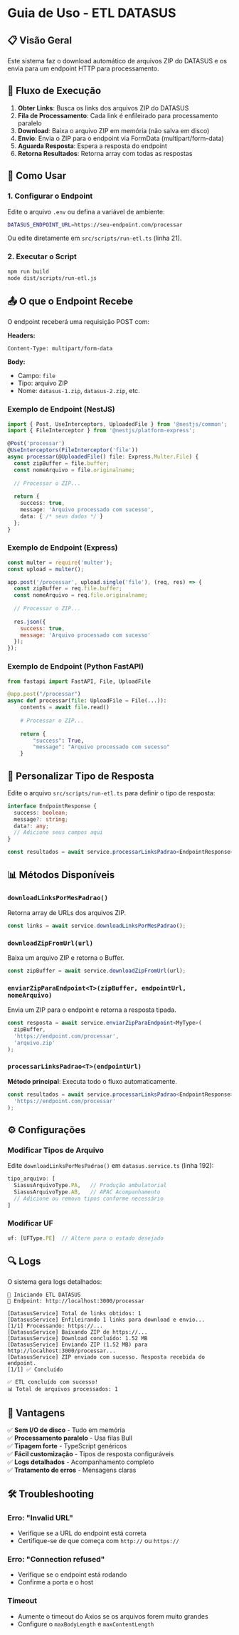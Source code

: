 # Guia de Uso - ETL DATASUS

## 📋 Visão Geral

Este sistema faz o download automático de arquivos ZIP do DATASUS e os envia para um endpoint HTTP para processamento.

## 🔄 Fluxo de Execução

1. **Obter Links**: Busca os links dos arquivos ZIP do DATASUS
2. **Fila de Processamento**: Cada link é enfileirado para processamento paralelo
3. **Download**: Baixa o arquivo ZIP em memória (não salva em disco)
4. **Envio**: Envia o ZIP para o endpoint via FormData (multipart/form-data)
5. **Aguarda Resposta**: Espera a resposta do endpoint
6. **Retorna Resultados**: Retorna array com todas as respostas

## 🚀 Como Usar

### 1. Configurar o Endpoint

Edite o arquivo `.env` ou defina a variável de ambiente:

```bash
DATASUS_ENDPOINT_URL=https://seu-endpoint.com/processar
```

Ou edite diretamente em `src/scripts/run-etl.ts` (linha 21).

### 2. Executar o Script

```bash
npm run build
node dist/scripts/run-etl.js
```

## 📤 O que o Endpoint Recebe

O endpoint receberá uma requisição POST com:

**Headers:**
```
Content-Type: multipart/form-data
```

**Body:**
- Campo: `file`
- Tipo: arquivo ZIP
- Nome: `datasus-1.zip`, `datasus-2.zip`, etc.

### Exemplo de Endpoint (NestJS)

```typescript
import { Post, UseInterceptors, UploadedFile } from '@nestjs/common';
import { FileInterceptor } from '@nestjs/platform-express';

@Post('processar')
@UseInterceptors(FileInterceptor('file'))
async processar(@UploadedFile() file: Express.Multer.File) {
  const zipBuffer = file.buffer;
  const nomeArquivo = file.originalname;
  
  // Processar o ZIP...
  
  return {
    success: true,
    message: 'Arquivo processado com sucesso',
    data: { /* seus dados */ }
  };
}
```

### Exemplo de Endpoint (Express)

```javascript
const multer = require('multer');
const upload = multer();

app.post('/processar', upload.single('file'), (req, res) => {
  const zipBuffer = req.file.buffer;
  const nomeArquivo = req.file.originalname;
  
  // Processar o ZIP...
  
  res.json({
    success: true,
    message: 'Arquivo processado com sucesso'
  });
});
```

### Exemplo de Endpoint (Python FastAPI)

```python
from fastapi import FastAPI, File, UploadFile

@app.post("/processar")
async def processar(file: UploadFile = File(...)):
    contents = await file.read()
    
    # Processar o ZIP...
    
    return {
        "success": True,
        "message": "Arquivo processado com sucesso"
    }
```

## 🔧 Personalizar Tipo de Resposta

Edite o arquivo `src/scripts/run-etl.ts` para definir o tipo de resposta:

```typescript
interface EndpointResponse {
  success: boolean;
  message?: string;
  data?: any;
  // Adicione seus campos aqui
}

const resultados = await service.processarLinksPadrao<EndpointResponse>(ENDPOINT_URL);
```

## 📊 Métodos Disponíveis

### `downloadLinksPorMesPadrao()`
Retorna array de URLs dos arquivos ZIP.

```typescript
const links = await service.downloadLinksPorMesPadrao();
```

### `downloadZipFromUrl(url)`
Baixa um arquivo ZIP e retorna o Buffer.

```typescript
const zipBuffer = await service.downloadZipFromUrl(url);
```

### `enviarZipParaEndpoint<T>(zipBuffer, endpointUrl, nomeArquivo)`
Envia um ZIP para o endpoint e retorna a resposta tipada.

```typescript
const resposta = await service.enviarZipParaEndpoint<MyType>(
  zipBuffer, 
  'https://endpoint.com/processar',
  'arquivo.zip'
);
```

### `processarLinksPadrao<T>(endpointUrl)`
**Método principal**: Executa todo o fluxo automaticamente.

```typescript
const resultados = await service.processarLinksPadrao<EndpointResponse>(
  'https://endpoint.com/processar'
);
```

## ⚙️ Configurações

### Modificar Tipos de Arquivo

Edite `downloadLinksPorMesPadrao()` em `datasus.service.ts` (linha 192):

```typescript
tipo_arquivo: [
  SiasusArquivoType.PA,   // Produção ambulatorial
  SiasusArquivoType.AB,   // APAC Acompanhamento
  // Adicione ou remova tipos conforme necessário
]
```

### Modificar UF

```typescript
uf: [UFType.PE]  // Altere para o estado desejado
```

## 🔍 Logs

O sistema gera logs detalhados:

```
🚀 Iniciando ETL DATASUS
📍 Endpoint: http://localhost:3000/processar

[DatasusService] Total de links obtidos: 1
[DatasusService] Enfileirando 1 links para download e envio...
[1/1] Processando: https://...
[DatasusService] Baixando ZIP de https://...
[DatasusService] Download concluído: 1.52 MB
[DatasusService] Enviando ZIP (1.52 MB) para http://localhost:3000/processar...
[DatasusService] ZIP enviado com sucesso. Resposta recebida do endpoint.
[1/1] ✅ Concluído

✅ ETL concluído com sucesso!
📊 Total de arquivos processados: 1
```

## 🎯 Vantagens

✅ **Sem I/O de disco** - Tudo em memória  
✅ **Processamento paralelo** - Usa filas Bull  
✅ **Tipagem forte** - TypeScript genéricos  
✅ **Fácil customização** - Tipos de resposta configuráveis  
✅ **Logs detalhados** - Acompanhamento completo  
✅ **Tratamento de erros** - Mensagens claras  

## 🛠️ Troubleshooting

### Erro: "Invalid URL"
- Verifique se a URL do endpoint está correta
- Certifique-se de que começa com `http://` ou `https://`

### Erro: "Connection refused"
- Verifique se o endpoint está rodando
- Confirme a porta e o host

### Timeout
- Aumente o timeout do Axios se os arquivos forem muito grandes
- Configure o `maxBodyLength` e `maxContentLength`






